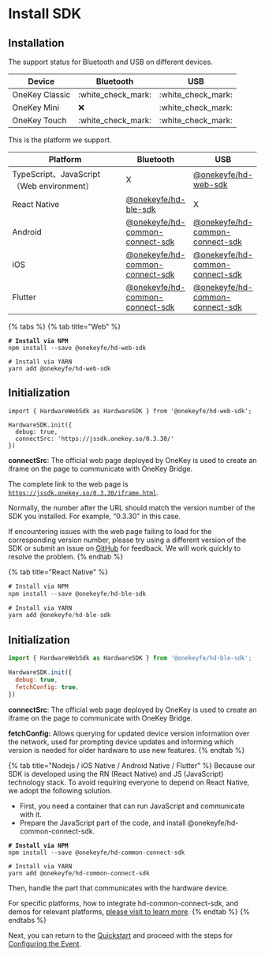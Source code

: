 # Install SDK

## &#x20;Installation

The support status for Bluetooth and USB on different devices.

| Device         | Bluetooth            | USB                  |
| -------------- | -------------------- | -------------------- |
| OneKey Classic | :white\_check\_mark: | :white\_check\_mark: |
| OneKey Mini    | :x:                  | :white\_check\_mark: |
| OneKey Touch   | :white\_check\_mark: | :white\_check\_mark: |



This is the platform we support.

<table><thead><tr><th width="324.3333333333333">Platform</th><th>Bluetooth</th><th>USB</th></tr></thead><tbody><tr><td>TypeScript、JavaScript（Web environment）</td><td>X</td><td><a href="https://github.com/OneKeyHQ/hardware-js-sdk/blob/onekey/packages/hd-web-sdk">@onekeyfe/hd-web-sdk</a></td></tr><tr><td>React Native</td><td><a href="https://github.com/OneKeyHQ/hardware-js-sdk/blob/onekey/packages/hd-ble-sdk">@onekeyfe/hd-ble-sdk</a></td><td>X</td></tr><tr><td>Android</td><td><a href="https://github.com/OneKeyHQ/hardware-js-sdk/tree/onekey/packages/hd-common-connect-sdk">@onekeyfe/hd-common-connect-sdk</a></td><td><a href="https://github.com/OneKeyHQ/hardware-js-sdk/tree/onekey/packages/hd-common-connect-sdk">@onekeyfe/hd-common-connect-sdk</a></td></tr><tr><td>iOS</td><td><a href="https://github.com/OneKeyHQ/hardware-js-sdk/tree/onekey/packages/hd-common-connect-sdk">@onekeyfe/hd-common-connect-sdk</a></td><td><a href="https://github.com/OneKeyHQ/hardware-js-sdk/tree/onekey/packages/hd-common-connect-sdk">@onekeyfe/hd-common-connect-sdk</a></td></tr><tr><td>Flutter</td><td><a href="https://github.com/OneKeyHQ/hardware-js-sdk/tree/onekey/packages/hd-common-connect-sdk">@onekeyfe/hd-common-connect-sdk</a></td><td><a href="https://github.com/OneKeyHQ/hardware-js-sdk/tree/onekey/packages/hd-common-connect-sdk">@onekeyfe/hd-common-connect-sdk</a></td></tr></tbody></table>

{% tabs %}
{% tab title="Web" %}
<pre class="language-shell"><code class="lang-shell"><strong># Install via NPM
</strong>npm install --save @onekeyfe/hd-web-sdk

# Install via YARN
yarn add @onekeyfe/hd-web-sdk
</code></pre>

## Initialization

```
import { HardwareWebSdk as HardwareSDK } from '@onekeyfe/hd-web-sdk';

HardwareSDK.init({
  debug: true,
  connectSrc: 'https://jssdk.onekey.so/0.3.30/'
})
```

**connectSrc**: The official web page deployed by OneKey is used to create an iframe on the page to communicate with OneKey Bridge.&#x20;

The complete link to the web page is [`https://jssdk.onekey.so/0.3.30/iframe.html`](https://jssdk.onekey.so/0.3.30/iframe.html).

Normally, the number after the URL should match the version number of the SDK you installed. For example, “0.3.30” in this case.

If encountering issues with the web page failing to load for the corresponding version number, please try using a different version of the SDK or submit an issue on [GitHub](https://github.com/OneKeyHQ/hardware-js-sdk/issues) for feedback. We will work quickly to resolve the problem.
{% endtab %}

{% tab title="React Native" %}


```javascript
# Install via NPM
npm install --save @onekeyfe/hd-ble-sdk

# Install via YARN
yarn add @onekeyfe/hd-ble-sdk
```

## Initialization

```javascript
import { HardwareWebSdk as HardwareSDK } from '@onekeyfe/hd-ble-sdk';

HardwareSDK.init({
  debug: true,
  fetchConfig: true,
})
```

**connectSrc**: The official web page deployed by OneKey is used to create an iframe on the page to communicate with OneKey Bridge.&#x20;

**fetchConfig:** Allows querying for updated device version information over the network, used for prompting device updates and informing which version is needed for older hardware to use new features.
{% endtab %}

{% tab title="Nodejs / iOS Native / Android Native / Flutter" %}
Because our SDK is developed using the RN (React Native) and JS (JavaScript) technology stack. To avoid requiring everyone to depend on React Native, we adopt the following solution.&#x20;

* First, you need a container that can run JavaScript and communicate with it.&#x20;
* Prepare the JavaScript part of the code, and install @onekeyfe/hd-common-connect-sdk.

<pre><code><strong># Install via NPM
</strong>npm install --save @onekeyfe/hd-common-connect-sdk

# Install via YARN
yarn add @onekeyfe/hd-common-connect-sdk
</code></pre>

Then, handle the part that communicates with the hardware device.

For specific platforms, how to integrate hd-common-connect-sdk, and demos for relevant platforms, [please visit to learn more](advanced/common-sdk-guide.md).
{% endtab %}
{% endtabs %}

Next, you can return to the [Quickstart](started.md) and proceed with the steps for [Configuring the Event](config-event.md).

